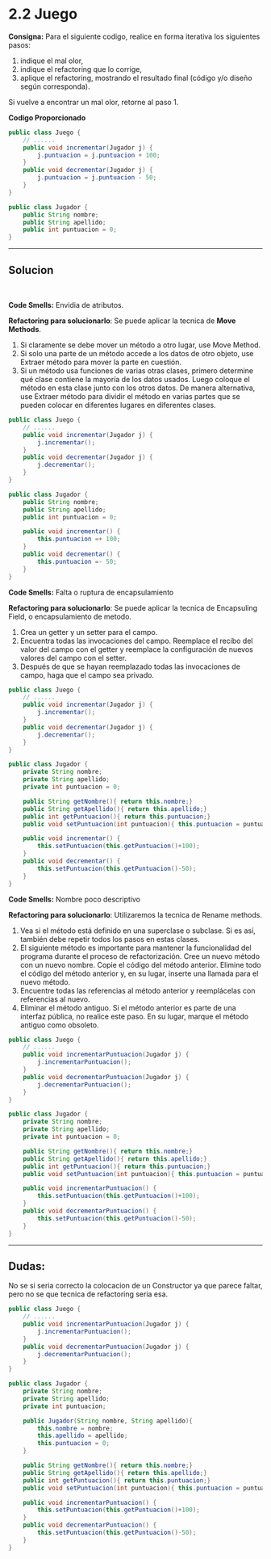 # 2.2 Juego
**Consigna:** Para el siguiente codigo, realice en forma iterativa los siguientes pasos:
1. indique el mal olor,
2. indique el refactoring que lo corrige, 
3. aplique el refactoring, mostrando el resultado final (código y/o diseño según corresponda). 

Si vuelve a encontrar un mal olor, retorne al paso 1.


**Codigo Proporcionado**
``` java
public class Juego {
    // ......
    public void incrementar(Jugador j) {
        j.puntuacion = j.puntuacion + 100;
    }
    public void decrementar(Jugador j) {
        j.puntuacion = j.puntuacion - 50;
    }
}

public class Jugador {
    public String nombre;
    public String apellido;
    public int puntuacion = 0;
}
```
---
## Solucion 
<br>

**Code Smells:** Envidia de atributos.

**Refactoring para solucionarlo**: Se puede aplicar la tecnica de **Move Methods**.
   1. Si claramente se debe mover un método a otro lugar, use Move Method.
   2. Si solo una parte de un método accede a los datos de otro objeto, use Extraer método para mover la parte en cuestión.
   3. Si un método usa funciones de varias otras clases, primero determine qué clase contiene la mayoría de los datos usados. Luego coloque el método en esta clase junto con los otros datos. De manera alternativa, use Extraer método para dividir el método en varias partes que se pueden colocar en diferentes lugares en diferentes clases.


```Java
public class Juego {
    // ......
    public void incrementar(Jugador j) {
        j.incrementar();
    }
    public void decrementar(Jugador j) {
        j.decrementar();
    }
}

public class Jugador {
    public String nombre;
    public String apellido;
    public int puntuacion = 0;

    public void incrementar() {
        this.puntuacion =+ 100;
    }
    public void decrementar() {
        this.puntuacion =- 50;
    }
}
```
**Code Smells:** Falta o ruptura de encapsulamiento

**Refactoring para solucionarlo**: Se puede aplicar la tecnica de Encapsuling Field, o encapsulamiento de metodo.
   1. Crea un getter y un setter para el campo.
   2. Encuentra todas las invocaciones del campo. Reemplace el recibo del valor del campo con el getter y reemplace la configuración de nuevos valores del campo con el setter.
   3. Después de que se hayan reemplazado todas las invocaciones de campo, haga que el campo sea privado.
```Java
public class Juego {
    // ......
    public void incrementar(Jugador j) {
        j.incrementar();
    }
    public void decrementar(Jugador j) {
        j.decrementar();
    }
}

public class Jugador {
    private String nombre;
    private String apellido;
    private int puntuacion = 0;

    public String getNombre(){ return this.nombre;}
    public String getApellido(){ return this.apellido;}
    public int getPuntuacion(){ return this.puntuacion;}
    public void setPuntuacion(int puntuacion){ this.puntuacion = puntuacion}

    public void incrementar() {
        this.setPuntuacion(this.getPuntuacion()+100);
    }
    public void decrementar() {
        this.setPuntuacion(this.getPuntuacion()-50);
    }
}
```
**Code Smells:** Nombre poco descriptivo

**Refactoring para solucionarlo**: Utilizaremos la tecnica de Rename methods.
   1. Vea si el método está definido en una superclase o subclase. Si es así, también debe repetir todos los pasos en estas clases.
   2. El siguiente método es importante para mantener la funcionalidad del programa durante el proceso de refactorización. Cree un nuevo método con un nuevo nombre. Copie el código del método anterior. Elimine todo el código del método anterior y, en su lugar, inserte una llamada para el nuevo método.
   3. Encuentre todas las referencias al método anterior y reemplácelas con referencias al nuevo.
   4. Eliminar el método antiguo. Si el método anterior es parte de una interfaz pública, no realice este paso. En su lugar, marque el método antiguo como obsoleto.
```Java
public class Juego {
    // ......
    public void incrementarPuntuacion(Jugador j) {
        j.incrementarPuntuacion();
    }
    public void decrementarPuntuacion(Jugador j) {
        j.decrementarPuntuacion();
    }
}

public class Jugador {
    private String nombre;
    private String apellido;
    private int puntuacion = 0;

    public String getNombre(){ return this.nombre;}
    public String getApellido(){ return this.apellido;}
    public int getPuntuacion(){ return this.puntuacion;}
    public void setPuntuacion(int puntuacion){ this.puntuacion = puntuacion}

    public void incrementarPuntuacion() {
        this.setPuntuacion(this.getPuntuacion()+100);
    }
    public void decrementarPuntuacion() {
        this.setPuntuacion(this.getPuntuacion()-50);
    }
}
```
---
## Dudas: 
No se si seria correcto la colocacion de un Constructor ya que parece faltar, pero no se que tecnica de refactoring seria esa.

```java
public class Juego {
    // ......
    public void incrementarPuntuacion(Jugador j) {
        j.incrementarPuntuacion();
    }
    public void decrementarPuntuacion(Jugador j) {
        j.decrementarPuntuacion();
    }
}

public class Jugador {
    private String nombre;
    private String apellido;
    private int puntuacion;

    public Jugador(String nombre, String apellido){
        this.nombre = nombre;
        this.apellido = apellido;
        this.puntuacion = 0;
    }

    public String getNombre(){ return this.nombre;}
    public String getApellido(){ return this.apellido;}
    public int getPuntuacion(){ return this.puntuacion;}
    public void setPuntuacion(int puntuacion){ this.puntuacion = puntuacion}

    public void incrementarPuntuacion() {
        this.setPuntuacion(this.getPuntuacion()+100);
    }
    public void decrementarPuntuacion() {
        this.setPuntuacion(this.getPuntuacion()-50);
    }
}
```